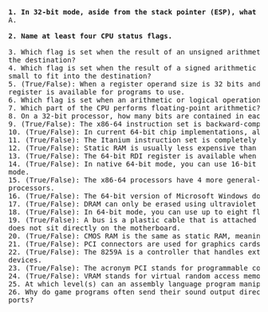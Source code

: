 <pre>
<b>1. In 32-bit mode, aside from the stack pointer (ESP), what other register points to variables on the stack? </b>
A. 
  
<b>2. Name at least four CPU status flags. </b>

3. Which flag is set when the result of an unsigned arithmetic operation is too large to fit into
the destination?
4. Which flag is set when the result of a signed arithmetic operation is either too large or too
small to fit into the destination?
5. (True/False): When a register operand size is 32 bits and the REX prefix is used, the R8D
register is available for programs to use.
6. Which flag is set when an arithmetic or logical operation generates a negative result?
7. Which part of the CPU performs floating-point arithmetic?
8. On a 32-bit processor, how many bits are contained in each floating-point data register?
9. (True/False): The x86-64 instruction set is backward-compatible with the x86 instruction set.
10. (True/False): In current 64-bit chip implementations, all 64 bits are used for addressing.
11. (True/False): The Itanium instruction set is completely different from the x86 instruction set.
12. (True/False): Static RAM is usually less expensive than dynamic RAM.
13. (True/False): The 64-bit RDI register is available when the REX prefix is used.
14. (True/False): In native 64-bit mode, you can use 16-bit real mode, but not the virtual-8086
mode.
15. (True/False): The x86-64 processors have 4 more general-purpose registers than the x86
processors.
16. (True/False): The 64-bit version of Microsoft Windows does not support virtual-8086 mode.
17. (True/False): DRAM can only be erased using ultraviolet light.
18. (True/False): In 64-bit mode, you can use up to eight floating-point registers.
19. (True/False): A bus is a plastic cable that is attached to the motherboard at both ends, but
does not sit directly on the motherboard.
20. (True/False): CMOS RAM is the same as static RAM, meaning that it holds its value without any extra power or refresh cycles.
21. (True/False): PCI connectors are used for graphics cards and sound cards.
22. (True/False): The 8259A is a controller that handles external interrupts from hardware
devices.
23. (True/False): The acronym PCI stands for programmable component interface.
24. (True/False): VRAM stands for virtual random access memory.
25. At which level(s) can an assembly language program manipulate input/output?
26. Why do game programs often send their sound output directly to the sound card’s hardware
ports?

















  
</pre>
